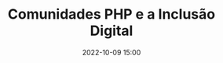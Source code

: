 ---
title: 'Comunidades PHP e a Inclusão Digital'
type: round-table
speakers:
  - Alessandro Feitoza
picture: /assets/images/schedule/alessandro-feitoza.jpg
linkedin: 
twitter: https://twitter.com/feitozaAle
instagram: https://www.instagram.com/alessandro_feitoza
date: '2022-10-09 15:00'
rooms:
  - 4
  - 5
---